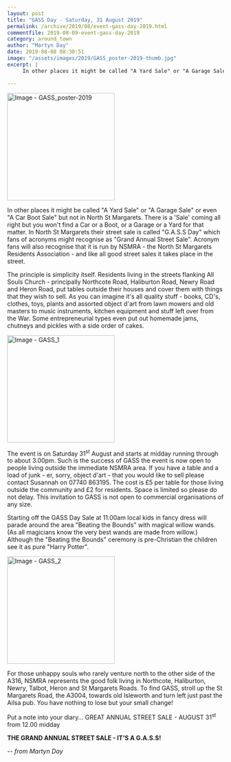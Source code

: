 ```yaml
---
layout: post
title: "GASS Day - Saturday, 31 August 2019"
permalink: /archive/2019/08/event-gass-day-2019.html
commentfile: 2019-08-09-event-gass-day-2019
category: around_town
author: "Martyn Day"
date: 2019-08-08 08:30:51
image: "/assets/images/2019/GASS_poster-2019-thumb.jpg"
excerpt: |
     In other places it might be called "A Yard Sale" or "A Garage Sale" or even "A Car Boot Sale" but not in North St Margarets. There is a 'Sale' coming all right but you won't find a Car or a Boot, or a Garage or a Yard for that matter. In North St Margarets their street sale is called "G.A.S.S Day" which fans of acronyms might recognise as "Grand Annual Street Sale". Acronym fans will also recognise that it is run by NSMRA - the North St Margarets Residents Association - and like all good street sales it takes place in the street.

---
```

<a href="/assets/images/2019/GASS_poster-2019.jpg" title="Click for a larger image"><img src="/assets/images/2019/GASS_poster-2019-thumb.jpg" width="250" alt="Image - GASS_poster-2019"  class="photo right"/></a>


In other places it might be called "A Yard Sale" or "A Garage Sale" or even "A Car Boot Sale" but not in North St Margarets. There is a 'Sale' coming all right but you won't find a Car or a Boot, or a Garage or a Yard for that matter. In North St Margarets their street sale is called "G.A.S.S Day" which fans of acronyms might recognise as "Grand Annual Street Sale". Acronym fans will also recognise that it is run by NSMRA - the North St Margarets Residents Association - and like all good street sales it takes place in the street.

The principle is simplicity itself. Residents living in the streets flanking All Souls Church - principally Northcote Road, Haliburton Road, Newry Road and Heron Road,  put tables outside their houses and cover them with things that they wish to sell. As you can imagine it's all quality stuff - books, CD's, clothes, toys, plants and assorted object d'art from lawn mowers and old masters to music instruments, kitchen equipment and stuff left over from the War. Some entrepreneurial types even put out homemade jams, chutneys and pickles with a side order of cakes.

<a href="/assets/images/2019/GASS_1.jpg" title="Click for a larger image"><img src="/assets/images/2019/GASS_1-thumb.jpg" width="250" alt="Image - GASS_1"  class="photo right"/></a>

The event is on Saturday 31<sup>st</sup> August and starts at midday running through to about 3.00pm. Such is the success of GASS the event is now open to people living outside the immediate NSMRA area. If you have a table and a load of junk - er, sorry, object d'art - that you would like to sell please contact Susannah on 07740 863195. The cost is &pound;5 per table for those living outside the community and &pound;2 for residents. Space is limited so please do not delay. This invitation to GASS is not open to commercial organisations of any size.

Starting off the GASS Day Sale at 11.00am local kids in fancy dress will parade around the area "Beating the Bounds" with magical willow wands. (As all magicians know the very best wands are made from willow.) Although the "Beating the Bounds" ceremony is pre-Christian the children see it as pure "Harry Potter".

<a href="/assets/images/2019/GASS_2.jpg" title="Click for a larger image"><img src="/assets/images/2019/GASS_2-thumb.jpg" width="250" alt="Image - GASS_2"  class="photo right"/></a>

For those unhappy souls who rarely venture north to the other side of the A316, NSMRA represents the good folk living in Northcote, Haliburton, Newry, Talbot, Heron and St Margarets Roads. To find GASS, stroll up the St Margarets Road, the A3004, towards old Isleworth and turn left just past the Ailsa pub. You have nothing to lose but your small change!

Put a note into your diary... GREAT ANNUAL STREET SALE - AUGUST  31<sup>st</sup> from 12.00 midday

**THE GRAND ANNUAL STREET SALE - IT'S A G.A.S.S!**

<cite>-- from Martyn Day</cite>
